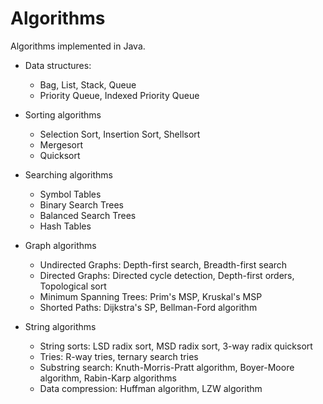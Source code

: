 # Algorithms

Algorithms implemented in Java.

- Data structures:
  - Bag, List, Stack, Queue
  - Priority Queue, Indexed Priority Queue


- Sorting algorithms
  - Selection Sort, Insertion Sort, Shellsort
  - Mergesort
  - Quicksort
- Searching algorithms
  - Symbol Tables
  - Binary Search Trees
  - Balanced Search Trees
  - Hash Tables
- Graph algorithms
  - Undirected Graphs: Depth-first search, Breadth-first search
  - Directed Graphs: Directed cycle detection, Depth-first orders, Topological sort
  - Minimum Spanning Trees: Prim's MSP, Kruskal's MSP
  - Shorted Paths: Dijkstra's SP, Bellman-Ford algorithm
- String algorithms
  - String sorts: LSD radix sort, MSD radix sort, 3-way radix quicksort
  - Tries: R-way tries, ternary search tries
  - Substring search: Knuth-Morris-Pratt algorithm, Boyer-Moore algorithm, Rabin-Karp algorithms
  - Data compression: Huffman algorithm, LZW algorithm